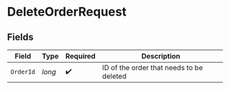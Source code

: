 # DeleteOrderRequest


## Fields

| Field                                    | Type                                     | Required                                 | Description                              |
| ---------------------------------------- | ---------------------------------------- | ---------------------------------------- | ---------------------------------------- |
| `OrderId`                                | *long*                                   | :heavy_check_mark:                       | ID of the order that needs to be deleted |